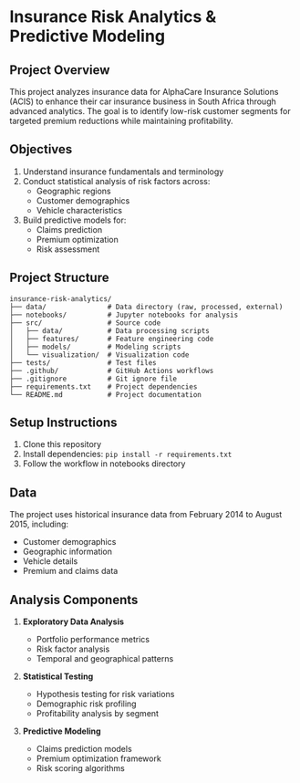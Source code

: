 # Insurance Risk Analytics & Predictive Modeling

## Project Overview
This project analyzes insurance data for AlphaCare Insurance Solutions (ACIS) to enhance their car insurance business in South Africa through advanced analytics. The goal is to identify low-risk customer segments for targeted premium reductions while maintaining profitability.

## Objectives
1. Understand insurance fundamentals and terminology
2. Conduct statistical analysis of risk factors across:
   - Geographic regions
   - Customer demographics 
   - Vehicle characteristics
3. Build predictive models for:
   - Claims prediction
   - Premium optimization
   - Risk assessment

## Project Structure
```
insurance-risk-analytics/
├── data/               # Data directory (raw, processed, external)
├── notebooks/          # Jupyter notebooks for analysis
├── src/                # Source code
│   ├── data/           # Data processing scripts
│   ├── features/       # Feature engineering code
│   ├── models/         # Modeling scripts
│   └── visualization/  # Visualization code
├── tests/              # Test files
├── .github/            # GitHub Actions workflows
├── .gitignore          # Git ignore file
├── requirements.txt    # Project dependencies
└── README.md           # Project documentation
```

## Setup Instructions
1. Clone this repository
2. Install dependencies: `pip install -r requirements.txt`
3. Follow the workflow in notebooks directory

## Data
The project uses historical insurance data from February 2014 to August 2015, including:
- Customer demographics
- Geographic information
- Vehicle details
- Premium and claims data

## Analysis Components
1. **Exploratory Data Analysis**
   - Portfolio performance metrics
   - Risk factor analysis
   - Temporal and geographical patterns

2. **Statistical Testing**
   - Hypothesis testing for risk variations
   - Demographic risk profiling
   - Profitability analysis by segment

3. **Predictive Modeling**
   - Claims prediction models
   - Premium optimization framework
   - Risk scoring algorithms
